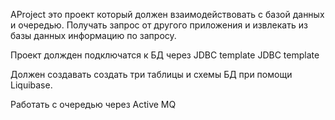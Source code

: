AProject это проект который должен взаимодействовать с базой данных 
и очередью. Получать запрос от другого приложения и извлекать из базы данных
информацию по запросу. 

Проект должден подключатся к БД через JDBC template JDBC template

Должен создавать создать три таблицы и схемы БД при помощи Liquibase.

Работать с очередью через Active MQ
